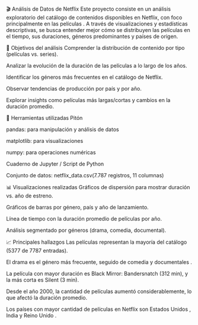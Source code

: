🎬 Análisis de Datos de Netflix
Este proyecto consiste en un análisis exploratorio del catálogo de contenidos disponibles en Netflix, con foco principalmente en las películas . A través de visualizaciones y estadísticas descriptivas, se busca entender mejor cómo se distribuyen las películas en el tiempo, sus duraciones, géneros predominantes y países de origen.

📌 Objetivos del análisis
Comprender la distribución de contenido por tipo (películas vs. series).

Analizar la evolución de la duración de las películas a lo largo de los años.

Identificar los géneros más frecuentes en el catálogo de Netflix.

Observar tendencias de producción por país y por año.

Explorar insights como películas más largas/cortas y cambios en la duración promedio.

🧰 Herramientas utilizadas
Pitón

pandas: para manipulación y análisis de datos

matplotlib: para visualizaciones

numpy: para operaciones numéricas

Cuaderno de Jupyter / Script de Python

Conjunto de datos: netflix_data.csv(7.787 registros, 11 columnas)

📊 Visualizaciones realizadas
Gráficos de dispersión para mostrar duración vs. año de estreno.

Gráficos de barras por género, país y año de lanzamiento.

Línea de tiempo con la duración promedio de películas por año.

Análisis segmentado por géneros (drama, comedia, documental).

📈 Principales hallazgos
Las películas representan la mayoría del catálogo (5377 de 7787 entradas).

El drama es el género más frecuente, seguido de comedia y documentales .

La película con mayor duración es Black Mirror: Bandersnatch (312 min), y la más corta es Silent (3 min).

Desde el año 2000, la cantidad de películas aumentó considerablemente, lo que afectó la duración promedio.

Los países con mayor cantidad de películas en Netflix son Estados Unidos , India y Reino Unido .
